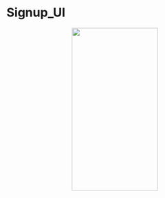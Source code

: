 # Signup_UI
<p align = "center">
 <img src="https://user-images.githubusercontent.com/90132370/149816012-9fa2276c-a490-4ea4-9d07-ece8ffb0de3f.png" width="200" height="380">





